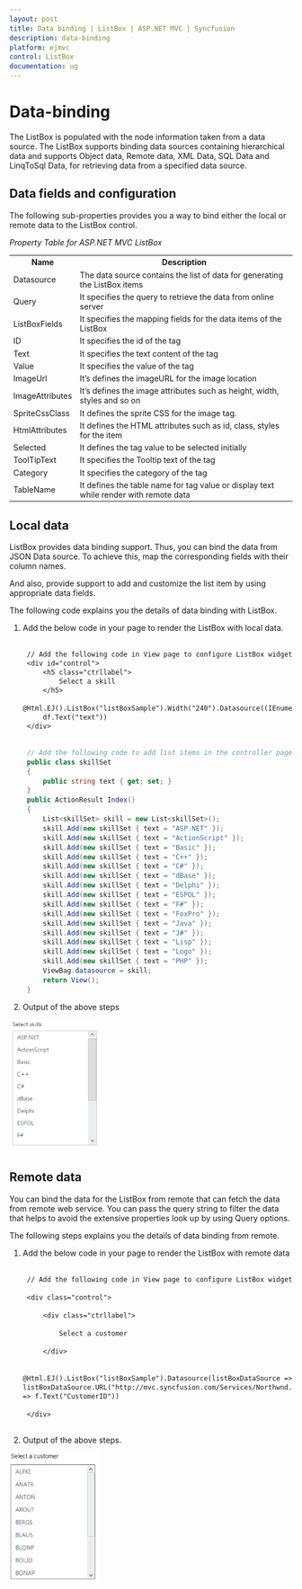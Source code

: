 ```yaml
---
layout: post
title: Data binding | ListBox | ASP.NET MVC | Syncfusion
description: data-binding 
platform: ejmvc
control: ListBox
documentation: ug
---
```


# Data-binding 

The ListBox is populated with the node information taken from a data source. The ListBox supports binding data sources containing hierarchical data and supports Object data, Remote data, XML Data, SQL Data and LinqToSql Data, for retrieving data from a specified data source.

## Data fields and configuration 

The following sub-properties provides you a way to bind either the local or remote data to the ListBox control.

_Property Table for ASP.NET MVC ListBox_

<table>
<tr>
<th>
Name</th><th>
Description</th></tr>
<tr>
<td>
Datasource</td><td>
The data source contains the list of data for generating the ListBox items</td></tr>
<tr>
<td>
Query</td><td>
It specifies the query to retrieve the data from online server</td></tr>
<tr>
<td>
ListBoxFields</td><td>
It specifies the mapping fields for the data items of the ListBox</td></tr>
<tr>
<td>
ID</td><td>
It specifies the id of the tag</td></tr>
<tr>
<td>
Text</td><td>
It specifies the text content of the tag</td></tr>
<tr>
<td>
Value</td><td>
It specifies the value of the tag</td></tr>
<tr>
<td>
ImageUrl</td><td>
It’s defines the imageURL for the image location</td></tr>
<tr>
<td>
ImageAttributes</td><td>
It’s defines the image attributes such as height, width, styles and so on</td></tr>
<tr>
<td>
SpriteCssClass</td><td>
It defines the sprite CSS for the image tag.</td></tr>
<tr>
<td>
HtmlAttributes</td><td>
It defines the HTML attributes such as id, class, styles for the item</td></tr>
<tr>
<td>
Selected</td><td>
It defines the tag value to be selected initially</td></tr>
<tr>
<td>
ToolTipText</td><td>
It specifies the Tooltip text  of the tag</td></tr>
<tr>
<td>
Category</td><td>
It specifies the category of the tag</td></tr>
<tr>
<td>
TableName</td><td>
It defines the table name for tag value or display text while render with remote data</td></tr>
</table>

## Local data

ListBox provides data binding support. Thus, you can bind the data from JSON Data source. To achieve this, map the corresponding fields with their column names.

And also, provide support to add and customize the list item by using appropriate data fields. 

The following code explains you the details of data binding with ListBox. 

1. Add the below code in your page to render the ListBox with local data.

   ~~~ cshtml
   
	// Add the following code in View page to configure ListBox widget
	<div id="control">
		<h5 class="ctrllabel">
			Select a skill 
		</h5> 
		@Html.EJ().ListBox("listBoxSample").Width("240").Datasource((IEnumerable<skillSet>)ViewBag.datasource).ListBoxFields(df=>
		df.Text("text"))
	</div>

   ~~~
   
   
   ~~~ csharp
   
	// Add the following code to add list items in the controller page
	public class skillSet 
	{   
		public string text { get; set; } 
	}  
	public ActionResult Index()  
	{  
		List<skillSet> skill = new List<skillSet>(); 
		skill.Add(new skillSet { text = "ASP.NET" });
		skill.Add(new skillSet { text = "ActionScript" });
		skill.Add(new skillSet { text = "Basic" });  
		skill.Add(new skillSet { text = "C++" });  
		skill.Add(new skillSet { text = "C#" });  
		skill.Add(new skillSet { text = "dBase" });
		skill.Add(new skillSet { text = "Delphi" }); 
		skill.Add(new skillSet { text = "ESPOL" }); 
		skill.Add(new skillSet { text = "F#" });   
		skill.Add(new skillSet { text = "FoxPro" }); 
		skill.Add(new skillSet { text = "Java" });  
		skill.Add(new skillSet { text = "J#" });   
		skill.Add(new skillSet { text = "Lisp" }); 
		skill.Add(new skillSet { text = "Logo" }); 
		skill.Add(new skillSet { text = "PHP" });   
		ViewBag.datasource = skill;    
		return View();
	}

   ~~~
   
		
2. Output of the above steps



![](Data-binding_images/Data-binding_img1.png)



## Remote data 

You can bind the data for the ListBox from remote that can fetch the data from remote web service. You can pass the query string to filter the data that helps to avoid the extensive properties look up by using Query options. 

The following steps explains you the details of data binding from remote. 

1. Add the below code in your page to render the ListBox with remote data



   ~~~ cshtml

	// Add the following code in View page to configure ListBox widget

	<div class="control">

		<div class="ctrllabel">

			Select a customer

		</div>

		@Html.EJ().ListBox("listBoxSample").Datasource(listBoxDataSource => listBoxDataSource.URL("http://mvc.syncfusion.com/Services/Northwnd.svc/")).Query("ej.Query().from('Customers').take(10)").ListBoxFields(f => f.Text("CustomerID"))

	</div>


   ~~~
   




2. Output of the above steps.



![](Data-binding_images/Data-binding_img2.png)




